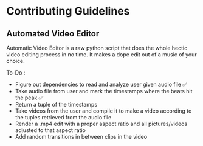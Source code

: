 # Contributing Guidelines
## Automated Video Editor

Automatic Video Editor is a raw python script that does the whole hectic video editing process in no time. It makes a dope edit out of a music of your choice.

To-Do :

- Figure out dependencies to read and analyze user given audio file ✅
- Take audio file from user and mark the timestamps where the beats hit the peak ✅
- Return a tuple of the timestamps
- Take videos from the user and compile it to make a video according to the tuples retrieved from the audio file
- Render a .mp4 edit with a proper aspect ratio and all pictures/videos adjusted to that aspect ratio
- Add random transitions in between clips in the video
